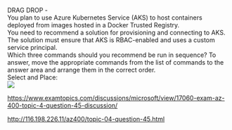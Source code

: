 DRAG DROP -<br/>You plan to use Azure Kubernetes Service (AKS) to host containers deployed from images hosted in a Docker Trusted Registry.<br/>You need to recommend a solution for provisioning and connecting to AKS. The solution must ensure that AKS is RBAC-enabled and uses a custom service principal.<br/>Which three commands should you recommend be run in sequence? To answer, move the appropriate commands from the list of commands to the answer area and arrange them in the correct order.<br/>Select and Place:<br/><img src="https://www.examtopics.com/assets/media/exam-media/04257/0019000001.png" class="in-exam-image"/><br/><p><a href="https://www.examtopics.com/discussions/microsoft/view/17060-exam-az-400-topic-4-question-45-discussion/">https://www.examtopics.com/discussions/microsoft/view/17060-exam-az-400-topic-4-question-45-discussion/</a></p><p><a href="http://116.198.226.11/az400/topic-04-question-45.html">http://116.198.226.11/az400/topic-04-question-45.html</a></p><script src="https://giscus.app/client.js"                    data-repo="azsamples/az204"                    data-repo-id="R_kgDOMRXzDQ"                    data-category="General"                    data-category-id="DIC_kwDOMRXzDc4Cgi27"                    data-mapping="pathname"                    data-strict="0"                    data-reactions-enabled="0"                    data-emit-metadata="0"                    data-input-position="bottom"                    data-theme="preferred_color_scheme"                    data-lang="en"                    crossorigin="anonymous"                    async>                    </script>